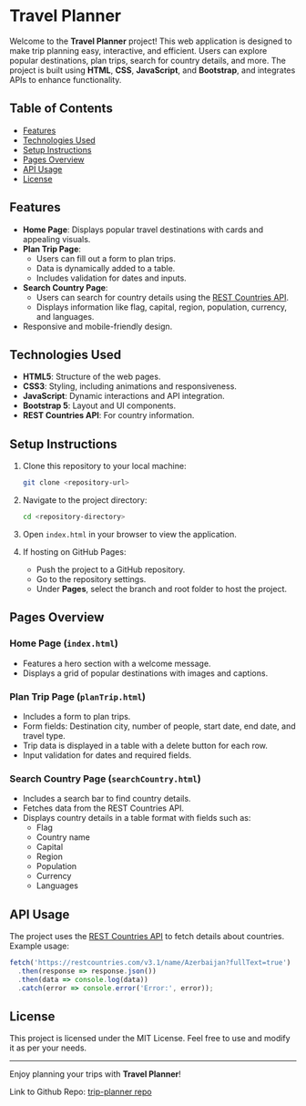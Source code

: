 # Travel Planner

Welcome to the **Travel Planner** project! This web application is designed to make trip planning easy, interactive, and efficient. Users can explore popular destinations, plan trips, search for country details, and more. The project is built using **HTML**, **CSS**, **JavaScript**, and **Bootstrap**, and integrates APIs to enhance functionality.

## Table of Contents
- [Features](#features)
- [Technologies Used](#technologies-used)
- [Setup Instructions](#setup-instructions)
- [Pages Overview](#pages-overview)
- [API Usage](#api-usage)
- [License](#license)

## Features
- **Home Page**: Displays popular travel destinations with cards and appealing visuals.
- **Plan Trip Page**:
  - Users can fill out a form to plan trips.
  - Data is dynamically added to a table.
  - Includes validation for dates and inputs.
- **Search Country Page**:
  - Users can search for country details using the [REST Countries API](https://restcountries.com/).
  - Displays information like flag, capital, region, population, currency, and languages.
- Responsive and mobile-friendly design.

## Technologies Used
- **HTML5**: Structure of the web pages.
- **CSS3**: Styling, including animations and responsiveness.
- **JavaScript**: Dynamic interactions and API integration.
- **Bootstrap 5**: Layout and UI components.
- **REST Countries API**: For country information.

## Setup Instructions
1. Clone this repository to your local machine:
   ```bash
   git clone <repository-url>
   ```

2. Navigate to the project directory:
   ```bash
   cd <repository-directory>
   ```

3. Open `index.html` in your browser to view the application.

4. If hosting on GitHub Pages:
   - Push the project to a GitHub repository.
   - Go to the repository settings.
   - Under **Pages**, select the branch and root folder to host the project.

## Pages Overview

### Home Page (`index.html`)
- Features a hero section with a welcome message.
- Displays a grid of popular destinations with images and captions.

### Plan Trip Page (`planTrip.html`)
- Includes a form to plan trips.
- Form fields: Destination city, number of people, start date, end date, and travel type.
- Trip data is displayed in a table with a delete button for each row.
- Input validation for dates and required fields.

### Search Country Page (`searchCountry.html`)
- Includes a search bar to find country details.
- Fetches data from the REST Countries API.
- Displays country details in a table format with fields such as:
  - Flag
  - Country name
  - Capital
  - Region
  - Population
  - Currency
  - Languages

## API Usage
The project uses the [REST Countries API](https://restcountries.com/) to fetch details about countries. Example usage:

```javascript
fetch('https://restcountries.com/v3.1/name/Azerbaijan?fullText=true')
  .then(response => response.json())
  .then(data => console.log(data))
  .catch(error => console.error('Error:', error));
```

## License
This project is licensed under the MIT License. Feel free to use and modify it as per your needs.

---

Enjoy planning your trips with **Travel Planner**!

Link to Github Repo: [trip-planner repo](https://github.com/mshahcode/trip-planner)
